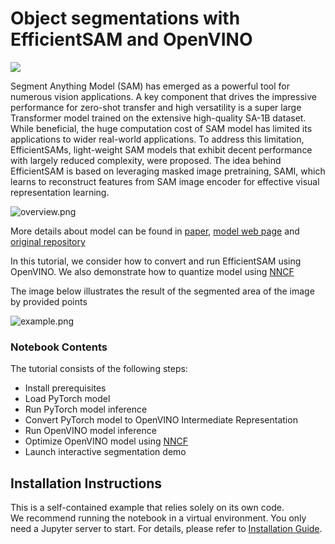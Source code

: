 # Object segmentations with EfficientSAM and OpenVINO

<img referrerpolicy="no-referrer-when-downgrade" src="https://static.scarf.sh/a.png?x-pxid=5b5a4db0-7875-4bfb-bdbd-01698b5b1a77&file=notebooks/efficient-sam/README.md" />

Segment Anything Model (SAM) has emerged as a powerful tool for numerous vision applications. A key component that drives the impressive performance for zero-shot transfer and high versatility is a super large Transformer model trained on the extensive high-quality SA-1B dataset. While beneficial, the huge computation cost of SAM model has limited its applications to wider real-world applications. To address this limitation, EfficientSAMs, light-weight SAM models that exhibit decent performance with largely reduced complexity, were proposed. The idea behind EfficientSAM is based on leveraging masked image pretraining, SAMI, which learns to reconstruct features from SAM image encoder for effective visual representation learning.

![overview.png](https://yformer.github.io/efficient-sam/EfficientSAM_files/overview.png)

More details about model can be found in [paper](https://arxiv.org/pdf/2312.00863.pdf), [model web page](https://yformer.github.io/efficient-sam/) and [original repository](https://github.com/yformer/EfficientSAM)

In this tutorial, we consider how to convert and run EfficientSAM using OpenVINO. We also demonstrate how to quantize model using [NNCF](https://github.com/openvinotoolkit/nncf)

The image below illustrates the result of the segmented area of the image by provided points

![example.png](https://github.com/openvinotoolkit/openvino_notebooks/assets/29454499/15d0a23a-0550-43c6-9ca9-f689e772a79a)


### Notebook Contents

The tutorial consists of the following steps:

- Install prerequisites
- Load PyTorch model
- Run PyTorch model inference
- Convert PyTorch model to OpenVINO Intermediate Representation
- Run OpenVINO model inference
- Optimize OpenVINO model using [NNCF](https://github.com/openvinotoolkit/nncf)
- Launch interactive segmentation demo

## Installation Instructions

This is a self-contained example that relies solely on its own code.</br>
We recommend  running the notebook in a virtual environment. You only need a Jupyter server to start.
For details, please refer to [Installation Guide](../../README.md).

